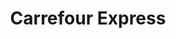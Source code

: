 ---
title: "Carrefour Express"
url: /ciudad-autonoma-de-buenos-aires/carrefour-express-avenida-salvador-maria-del-carril/
shop: supermercado
---